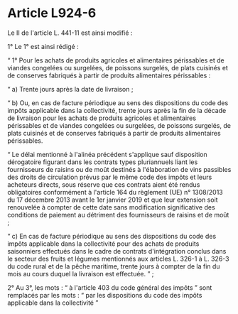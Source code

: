 # Article L924-6

Le II de l'article L. 441-11 est ainsi modifié :

1° Le 1° est ainsi rédigé :

“ 1° Pour les achats de produits agricoles et alimentaires périssables et de viandes congelées ou surgelées, de poissons surgelés, de plats cuisinés et de conserves fabriqués à partir de produits alimentaires périssables :

“ a) Trente jours après la date de livraison ;

“ b) Ou, en cas de facture périodique au sens des dispositions du code des impôts applicable dans la collectivité, trente jours après la fin de la décade de livraison pour les achats de produits agricoles et alimentaires périssables et de viandes congelées ou surgelées, de poissons surgelés, de plats cuisinés et de conserves fabriqués à partir de produits alimentaires périssables.

“ Le délai mentionné à l'alinéa précédent s'applique sauf disposition dérogatoire figurant dans les contrats types pluriannuels liant les fournisseurs de raisins ou de moût destinés à l'élaboration de vins passibles des droits de circulation prévus par le même code des impôts et leurs acheteurs directs, sous réserve que ces contrats aient été rendus obligatoires conformément à l'article 164 du règlement (UE) n° 1308/2013 du 17 décembre 2013 avant le 1er janvier 2019 et que leur extension soit renouvelée à compter de cette date sans modification significative des conditions de paiement au détriment des fournisseurs de raisins et de moût ;

“ c) En cas de facture périodique au sens des dispositions du code des impôts applicable dans la collectivité pour des achats de produits saisonniers effectués dans le cadre de contrats d'intégration conclus dans le secteur des fruits et légumes mentionnés aux articles L. 326-1 à L. 326-3 du code rural et de la pêche maritime, trente jours à compter de la fin du mois au cours duquel la livraison est effectuée. ” ;

2° Au 3°, les mots : “ à l'article 403 du code général des impôts ” sont remplacés par les mots : “ par les dispositions du code des impôts applicable dans la collectivité ”
